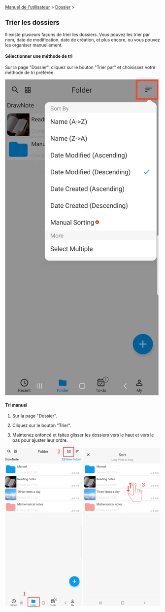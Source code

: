 [Manuel de l'utilisateur](/dragonnest/drawnote/manual/fr) > [Dossier](/dragonnest/drawnote/manual/fr/dossier) >

Trier les dossiers
---
Il existe plusieurs façons de trier les dossiers. Vous pouvez les trier par nom, date de modification, date de création, et plus encore, ou vous pouvez les organiser manuellement.

#### Sélectionner une méthode de tri
Sur la page "Dossier", cliquez sur le bouton "Trier par" et choisissez votre méthode de tri préférée.

![Sélectionner une méthode de tri](imgs/sort_folders.png)

#### Tri manuel
1. Sur la page "Dossier".

2. Cliquez sur le bouton "Trier".

3. Maintenez enfoncé et faites glisser les dossiers vers le haut et vers le bas pour ajuster leur ordre.

![Tri manuel](imgs/manual_sorting1.png)